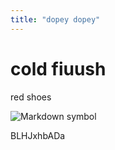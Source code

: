 ```yaml
---
title: "dopey dopey"
---
```


# cold fiuush

red shoes

![Markdown symbol](https://upload.wikimedia.org/wikipedia/commons/4/48/Markdown-mark.svg)

BLHJxhbADa
